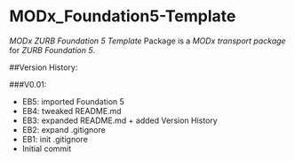 MODx_Foundation5-Template
=========================

*MODx ZURB Foundation 5 Template* Package is a _MODx transport package_ for _ZURB Foundation 5_. 

##Version History:

###V0.01:
- EB5: imported Foundation 5
- EB4: tweaked README.md
- EB3: expanded README.md + added Version History
- EB2: expand .gitignore
- EB1: init .gitignore
- Initial commit